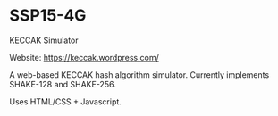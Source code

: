 # SSP15-4G
KECCAK Simulator

Website: https://keccak.wordpress.com/

A web-based KECCAK hash algorithm simulator. Currently implements SHAKE-128 and SHAKE-256.

Uses HTML/CSS + Javascript.
